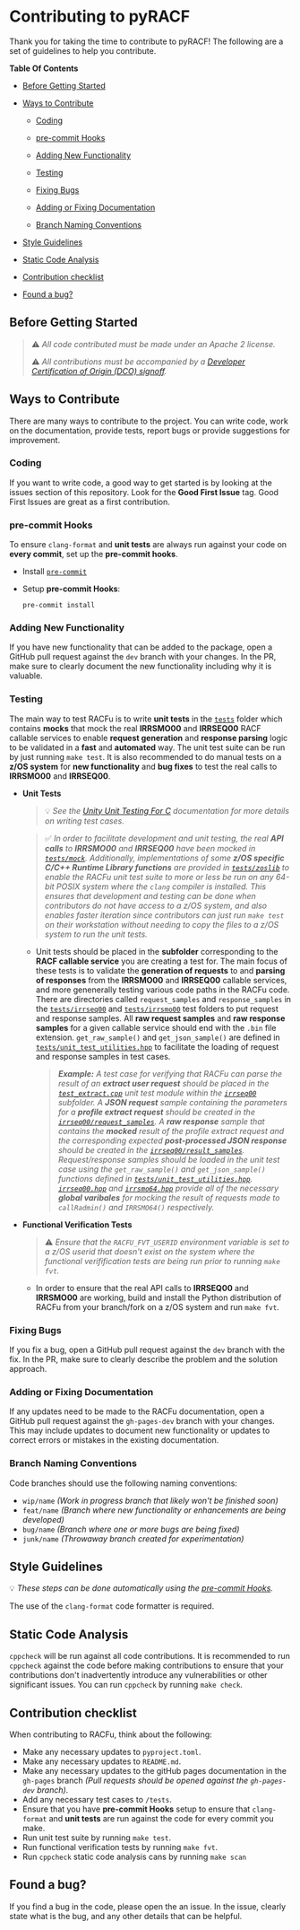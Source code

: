 # Contributing to pyRACF

Thank you for taking the time to contribute to pyRACF!
The following are a set of guidelines to help you contribute.

**Table Of Contents**

* [Before Getting Started](#before-getting-started)

* [Ways to Contribute](#ways-to-contribute)

  * [Coding](#coding)

  * [pre-commit Hooks](#pre-commit-hooks)

  * [Adding New Functionality](#adding-new-functionality)

  * [Testing](#testing)

  * [Fixing Bugs](#fixing-bugs)

  * [Adding or Fixing Documentation](#adding-or-fixing-documentation)

  * [Branch Naming Conventions](#branch-naming-conventions)

* [Style Guidelines](#style-guidelines)

* [Static Code Analysis](#static-code-analysis)

* [Contribution checklist](#contribution-checklist)

* [Found a bug?](#found-a-bug)

## Before Getting Started

> :warning: _All code contributed must be made under an Apache 2 license._
>
> :warning: _All contributions must be accompanied by a [Developer Certification of Origin (DCO) signoff](https://github.com/openmainframeproject/tsc/blob/master/process/contribution_guidelines.md#developer-certificate-of-origin)._

## Ways to Contribute

There are many ways to contribute to the project. You can write code, work on the documentation, provide tests, report bugs or provide suggestions for improvement.

### Coding

If you want to write code, a good way to get started is by looking at the issues section of this repository. Look for the **Good First Issue** tag. Good First Issues are great as a first contribution.

### pre-commit Hooks
To ensure `clang-format` and **unit tests** are always run against your code on **every commit**, set up the **pre-commit hooks**.

* Install [`pre-commit`](https://pre-commit.com/)
* Setup **pre-commit Hooks**:

  ```shell
  pre-commit install
  ```

### Adding New Functionality

If you have new functionality that can be added to the package, open a GitHub pull request against the `dev` branch with your changes. In the PR, make sure to clearly document the new functionality including why it is valuable.

### Testing

The main way to test RACFu is to write **unit tests** in the [`tests`](tests) folder which contains **mocks** that mock the real **IRRSMO00** and **IRRSEQ00** RACF callable services to enable **request generation** and **response parsing** logic to be validated in a **fast** and **automated** way. The unit test suite can be run by just running `make test`. It is also recommended to do manual tests on a **z/OS system** for **new functionality** and **bug fixes** to test the real calls to **IRRSMO00** and **IRRSEQ00**.

* **Unit Tests**

  > :bulb: _See the [Unity Unit Testing For C](https://www.throwtheswitch.org/unity) documentation for more details on writing test cases._

  > :white_check_mark: _In order to facilitate development and unit testing, the real **API calls** to **IRRSMO00** and **IRRSEQ00** have been mocked in [`tests/mock`](tests/mock). Additionally, implementations of some **z/OS specific C/C++ Runtime Library functions** are provided in [`tests/zoslib`](tests/zoslib) to enable the RACFu unit test suite to more or less be run on any 64-bit POSIX system where the `clang` compiler is installed. This ensures that development and testing can be done when contributors do not have access to a z/OS system, and also enables faster iteration since contributors can just run `make test` on their workstation without needing to copy the files to a z/OS system to run the unit tests._

  * Unit tests should be placed in the **subfolder** corresponding to the **RACF callable service** you are creating a test for. The main focus of these tests is to validate the **generation of requests** to and **parsing of responses** from the **IRRSMO00** and **IRRSEQ00** callable services, and more genenerally testing various code paths in the RACFu code. There are directories called `request_samples` and `response_samples` in the [`tests/irrseq00`](tests/irrseq00) and [`tests/irrsmo00`](tests/irrseq00) test folders to put request and response samples. All **raw request samples** and **raw response samples** for a given callable service should end with the `.bin` file extension. `get_raw_sample()` and `get_json_sample()` are defined in [`tests/unit_test_utilities.hpp`](tests/unit_test_utilities.hpp) to facilitate the loading of request and response samples in test cases.

    > _**Example:** A test case for verifying that RACFu can parse the result of an **extract user request** should be placed in the [`test_extract.cpp`](tests/irrseq00/test_extract.cpp) unit test module within the [`irrseq00`](tests/irrseq00) subfolder. A **JSON request** sample containing the parameters for a **profile extract request** should be created in the [`irrseq00/request_samples`](tests/irrseq00/request_samples). A **raw response** sample that contains the **mocked** result of the profile extract request and the corresponding expected **post-processed JSON response** should be created in the [`irrseq00/result_samples`](tests/irrseq00/result_samples). Request/response samples should be loaded in the unit test case using the `get_raw_sample()` and `get_json_sample()` functions defined in [`tests/unit_test_utilities.hpp`](tests/unit_test_utilities.hpp). [`irrseq00.hpp`](tests/mock/irrseq00.hpp) and [`irrsmo64.hpp`](tests/mock/irrsmo64.hpp) provide all of the necessary **global varibales** for mocking the result of requests made to `callRadmin()` and `IRRSMO64()` respectively._

* **Functional Verification Tests**
  > :warning: _Ensure that the `RACFU_FVT_USERID` environment variable is set to a z/OS userid that doesn't exist on the system where the functional verifification tests are being run prior to running `make fvt`._

  * In order to ensure that the real API calls to **IRRSEQ00** and **IRRSMO00** are working, build and install the Python distribution of RACFu from your branch/fork on a z/OS system and run `make fvt`. 

### Fixing Bugs

If you fix a bug, open a GitHub pull request against the `dev` branch with the fix. In the PR, make sure to clearly describe the problem and the solution approach.

### Adding or Fixing Documentation

If any updates need to be made to the RACFu documentation, open a GitHub pull request against the `gh-pages-dev` branch with your changes. This may include updates to document new functionality or updates to correct errors or mistakes in the existing documentation.

### Branch Naming Conventions

Code branches should use the following naming conventions:

* `wip/name` *(Work in progress branch that likely won't be finished soon)*
* `feat/name` *(Branch where new functionality or enhancements are being developed)*
* `bug/name` *(Branch where one or more bugs are being fixed)*
* `junk/name` *(Throwaway branch created for experimentation)*

## Style Guidelines

:bulb: _These steps can be done automatically using the [pre-commit Hooks](#pre-commit-hooks)._

The use of the `clang-format` code formatter is required.

## Static Code Analysis

`cppcheck` will be run against all code contributions. It is recommended to run `cppcheck` against the code before making contributions to ensure that your contributions don't inadvertently introduce any vulnerabilities or other significant issues. You can run `cppcheck` by running `make check`.

## Contribution checklist

When contributing to RACFu, think about the following:

* Make any necessary updates to `pyproject.toml`.
* Make any necessary updates to `README.md`.
* Make any necessary updates to the gitHub pages documentation in the `gh-pages` branch _(Pull requests should be opened against the `gh-pages-dev` branch)_.
* Add any necessary test cases to `/tests`.
* Ensure that you have __pre-commit Hooks__ setup to ensure that `clang-format` and **unit tests** are run against the code for every commit you make.
* Run unit test suite by running `make test`.
* Run functional verification tests by running `make fvt`.
* Run `cppcheck` static code analysis cans by running `make scan`

## Found a bug?

If you find a bug in the code, please open the an issue.
In the issue, clearly state what is the bug, and  any other details that can be helpful.
